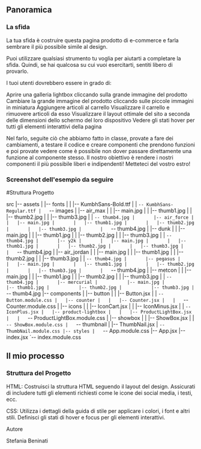 ## Panoramica

### La sfida

La tua sfida è costruire questa pagina prodotto di e-commerce e farla sembrare il più possibile simile al design.

Puoi utilizzare qualsiasi strumento tu voglia per aiutarti a completare la sfida. Quindi, se hai qualcosa su cui vuoi esercitarti, sentiti libero di provarlo.

I tuoi utenti dovrebbero essere in grado di:

Aprire una galleria lightbox cliccando sulla grande immagine del prodotto
Cambiare la grande immagine del prodotto cliccando sulle piccole immagini in miniatura
Aggiungere articoli al carrello
Visualizzare il carrello e rimuovere articoli da esso
Visualizzare il layout ottimale del sito a seconda delle dimensioni dello schermo del loro dispositivo
Vedere gli stati hover per tutti gli elementi interattivi della pagina

Nel farlo, seguite ciò che abbiamo fatto in classe, provate a fare dei cambiamenti, a testare il codice e creare componenti che prendono funzioni e poi provate vedere come è possibile non dover passare direttamente una funzione al componente stesso.
Il nostro obiettivo è rendere i nostri componenti il più possibile liberi e indipendenti!
Metteteci del vostro estro!

### Screenshot dell'esempio da seguire

#Struttura Progetto

src
|-- assets
|   |-- fonts
|   |   |-- KumbhSans-Bold.ttf
|   |   `-- KumbhSans-Regular.ttf
|   `-- images
|       |-- air_max
|       |   |-- main.jpg
|       |   |-- thumb1.jpg
|       |   |-- thumb2.jpg
|       |   |-- thumb3.jpg
|       |   `-- thumb4.jpg
|       |-- air_force
|       |   |-- main.jpg
|       |   |-- thumb1.jpg
|       |   |-- thumb2.jpg
|       |   |-- thumb3.jpg
|       |   `-- thumb4.jpg
|       |-- dunk
|       |   |-- main.jpg
|       |   |-- thumb1.jpg
|       |   |-- thumb2.jpg
|       |   |-- thumb3.jpg
|       |   `-- thumb4.jpg
|       |-- y2k
|       |   |-- main.jpg
|       |   |-- thumb1.jpg
|       |   |-- thumb2.jpg
|       |   |-- thumb3.jpg
|       |   `-- thumb4.jpg
|       |-- air_jordan
|       |   |-- main.jpg
|       |   |-- thumb1.jpg
|       |   |-- thumb2.jpg
|       |   |-- thumb3.jpg
|       |   `-- thumb4.jpg
|       |-- pegasus
|       |   |-- main.jpg
|       |   |-- thumb1.jpg
|       |   |-- thumb2.jpg
|       |   |-- thumb3.jpg
|       |   `-- thumb4.jpg
|       |-- metcon
|       |   |-- main.jpg
|       |   |-- thumb1.jpg
|       |   |-- thumb2.jpg
|       |   |-- thumb3.jpg
|       |   `-- thumb4.jpg
|       |-- mercurial
|           |-- main.jpg
|           |-- thumb1.jpg
|           |-- thumb2.jpg
|           |-- thumb3.jpg
|           `-- thumb4.jpg
|-- components
|   |-- button
|   |   |-- Button.jsx
|   |   `-- Button.module.css
|   |-- counter
|   |   |-- Counter.jsx
|   |   `-- Counter.module.css
|   |-- icons
|   |   |-- IconCart.jsx
|   |   |-- IconMinus.jsx
|   |   `-- IconPlus.jsx
|   |-- product-lightbox
|   |   |-- ProductLightBox.jsx
|   |   `-- ProductLightBox.module.css
|   |-- showbox
|   |   |-- ShowBox.jsx
|   |   `-- ShowBox.module.css
|   `-- thumbnail
|       |-- ThumbNail.jsx
|       `-- ThumbNail.module.css
|-- styles
|   `-- App.module.css
|-- App.jsx
|-- index.jsx
`-- index.module.css


## Il mio processo

### Struttura del Progetto

HTML:
Costruisci la struttura HTML seguendo il layout del design. Assicurati di includere tutti gli elementi richiesti come le icone dei social media, i testi, ecc.

CSS:
Utilizza i dettagli della guida di stile per applicare i colori, i font e altri stili. Definisci gli stati di hover e focus per gli elementi interattivi.


Autore

Stefania Beninati 
